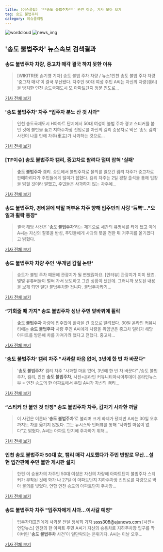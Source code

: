 ```yaml
---
title: (이슈클립) '**송도 불법주차**' 관련 이슈, 기사 모아 보기
tag: 송도 불법주차
category: 이슈클리핑
---
```

![wordcloud](https://s3.ap-northeast-2.amazonaws.com/lyrics101-wordcloud/2018-08-31-1535643370.png)
![news_img](https://user-images.githubusercontent.com/42597476/44507050-1206f400-a6e4-11e8-8d98-7ffbfebb353f.png)
## **'**송도 불법주차**'** 뉴스속보 검색결과
### **송도 불법주차** 차량, 중고차 매각 결국 하지 못한 이유

>[WIKITREE 손기영 기자] 송도 불법 주차 차량 / 뉴스1인천 송도 불법 주차 차량 '중고차 매각'이 결국 무산됐다.  차주인 50대 여성 주민 A씨는 자신의 차량(캠리)을 방치한 인천 송도국제도시 모 아파트단지 정문 인도로...

<a href="http://www.wikitree.co.kr/main/news_view.php?id=365834" target="_blank">기사 전체 보기</a>

### '**송도 불법주차**' 차주 “입주자 분노 산 것 사과"

>인천 송도국제도시 H아파트 단지에서 50대 여성이 불법 주차 경고 스티커를 붙인 것에 불만을 품고 지하주차장 진입로를 자신의 캠리 승용차로 막은 ‘송도 캠리’ 사건이 나흘 만에 차주(車主)가 사과하는 것으로...

<a href="http://news.chosun.com/site/data/html_dir/2018/08/30/2018083004254.html?utm_source=naver&utm_medium=original&utm_campaign=news" target="_blank">기사 전체 보기</a>

### [TF이슈] **송도 불법주차** 캠리, 중고차로 팔려다 덜미 잡혀 '실패'

>**송도 불법주차** 캠리. 송도에서 불법주차로 물의를 일으킨 캠리 차주가 중고차로 판매하려다가 주민들에게 덜미가 잡혔다. 캠리 차주는 2일 경찰 출석을 통해 입장을 밝힐 것이라 말했고, 주민들은 사과하지 않는 차주에...

<a href="http://news.tf.co.kr/read/life/1732053.htm" target="_blank">기사 전체 보기</a>

### **송도 불법주차**, 경비원에 막말 퍼부은 차주 향해 입주민의 사랑 '듬뿍'…"오일과 휠락 등장"

>결국 해당 사건은 '**송도 불법주차**'라는 제목으로 세간의 유명세를 타게 됐고 이에 A씨는 자신의 잘못을 반성, 주민들에게 사과의 뜻을 전한 뒤 거주지를 옮기겠다고 밝혔다.

<a href="http://www.ilyosisa.co.kr/news/articleView.html?idxno=151329" target="_blank">기사 전체 보기</a>

### **송도 불법주차** 차량 주인 '무개념 갑질 논란'

>송도가 불법 주차 때문에 관광지가 될 뻔했잖아요. [인터뷰] 관광지가 이미 됐죠. 몇몇 유튜버들이 벌써 가서 보도하고 그런 상황이 됐던데. 그러니까 보도된 내용을 보게 되면 일단 불법주차한 겁니다. 불법주차라기...

<a href="http://www.ytn.co.kr/_ln/0103_201808302334263509" target="_blank">기사 전체 보기</a>

### “기회줄 때 가지” **송도 불법주차** 성난 주민 앞바퀴에 휠락

>**송도 불법주차** 차량에 입주민이 휠락을 건 것으로 알려졌다. 30일 온라인 커뮤니티에는 **송도 불법주차** 차량 주인 A씨에게 차량을 위임받은 중고차 딜러가 해당 아파트를 방문해 차를 가져가려 했다고 전했다. 중고차...

<a href="http://www.kookje.co.kr/news2011/asp/newsbody.asp?code=0300&key=20180831.99099014448" target="_blank">기사 전체 보기</a>

### '**송도 불법주차**' 캠리 차주 "사과할 마음 없어, 3년에 한 번 차 바꾼다"

>'**송도 불법주차**' 캠리 차주 "사과할 마음 없어, 3년에 한 번 차 바꾼다" /송도 불법주차, 캠리, 인천 **송도 불법주차**, 사진=온라인 커뮤니티아시아투데이 온라인뉴스부 = 인천 송도의 한 아파트에서 주민 A씨가 자신의 캠리...

<a href="http://www.asiatoday.co.kr/view.php?key=20180830002141353" target="_blank">기사 전체 보기</a>

### “스티커 안 붙인 것 인정” **송도 불법주차** 차주, 갑자기 사과한 까닭

>이 사건은 이른바 ‘**송도 불법주차**’로 불리며 크게 화제가 됐지만 A씨는 30일 오후까지도 차를 옮기지 않았다. 그는 뉴시스와 인터뷰를 통해 “사과할 마음이 없다”고 밝혔다. A씨는 아파트 단지에 주차하기 위해...

<a href="http://news.kmib.co.kr/article/view.asp?arcid=0012644934&code=61121211&cp=nv" target="_blank">기사 전체 보기</a>

### 인천 **송도 불법주차** 50대 女, 캠리 매각 시도했다가 주민 반발로 무산…설현 입간판에 주민 불만 게시판 설치

>한편 이 승용차의 차주인 50대 여성은 자신의 차량에 아파트단지 불법주차 스티커가 부착된 것에 화가 나 27일 이 아파트단지 지하주차장 진입로를 차량으로 막아 물의를 빚었다. 연합 인천 송도의 아파트단지 주차장...

<a href="http://www.joongboo.com/news/articleView.html?idxno=1283032" target="_blank">기사 전체 보기</a>

### **송도 불법주차** 차주 "입주자에게 사과…이사갈 예정"

>입주자대표인에게 사과문 전달 정세희 기자 ssss308@ajunews.com [사진=연합뉴스] 인천의 한 아파트 주민 A씨가 자신의 승용차로 지하주차장 입구를 막아버린 '**송도 불법주차** 사건'이 일단락되는 분위기다. A씨는 이날 오후...

<a href="http://www.ajunews.com/view/20180830153535517" target="_blank">기사 전체 보기</a>


